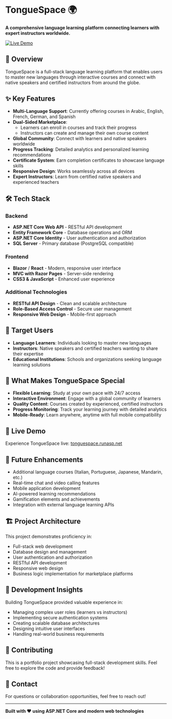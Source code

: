 # TongueSpace 🌍

**A comprehensive language learning platform connecting learners with expert instructors worldwide.**

[![Live Demo](https://img.shields.io/badge/Live%20Demo-Visit%20Site-blue?style=for-the-badge)](http://tonguespace.runasp.net/)

## 🚀 Overview

TongueSpace is a full-stack language learning platform that enables users to master new languages through interactive courses and connect with native speakers and certified instructors from around the globe.

## ✨ Key Features

- **Multi-Language Support**: Currently offering courses in Arabic, English, French, German, and Spanish
- **Dual-Sided Marketplace**: 
  - Learners can enroll in courses and track their progress
  - Instructors can create and manage their own course content
- **Global Community**: Connect with learners and native speakers worldwide
- **Progress Tracking**: Detailed analytics and personalized learning recommendations
- **Certificate System**: Earn completion certificates to showcase language skills
- **Responsive Design**: Works seamlessly across all devices
- **Expert Instructors**: Learn from certified native speakers and experienced teachers

## 🛠️ Tech Stack

### Backend
- **ASP.NET Core Web API** - RESTful API development
- **Entity Framework Core** - Database operations and ORM
- **ASP.NET Core Identity** - User authentication and authorization
- **SQL Server** - Primary database (PostgreSQL compatible)

### Frontend
- **Blazor** / **React** - Modern, responsive user interface
- **MVC with Razor Pages** - Server-side rendering
- **CSS3 & JavaScript** - Enhanced user experience

### Additional Technologies
- **RESTful API Design** - Clean and scalable architecture
- **Role-Based Access Control** - Secure user management
- **Responsive Web Design** - Mobile-first approach

## 🎯 Target Users

- **Language Learners**: Individuals looking to master new languages
- **Instructors**: Native speakers and certified teachers wanting to share their expertise
- **Educational Institutions**: Schools and organizations seeking language learning solutions

## 🌟 What Makes TongueSpace Special

- **Flexible Learning**: Study at your own pace with 24/7 access
- **Interactive Environment**: Engage with a global community of learners
- **Quality Content**: Courses created by experienced, certified instructors
- **Progress Monitoring**: Track your learning journey with detailed analytics
- **Mobile-Ready**: Learn anywhere, anytime with full mobile compatibility

## 🚀 Live Demo

Experience TongueSpace live: [tonguespace.runasp.net](http://tonguespace.runasp.net/)

## 🔮 Future Enhancements

- Additional language courses (Italian, Portuguese, Japanese, Mandarin, etc.)
- Real-time chat and video calling features
- Mobile application development
- AI-powered learning recommendations
- Gamification elements and achievements
- Integration with external language learning APIs

## 🏗️ Project Architecture

This project demonstrates proficiency in:
- Full-stack web development
- Database design and management
- User authentication and authorization
- RESTful API development
- Responsive web design
- Business logic implementation for marketplace platforms

## 📝 Development Insights

Building TongueSpace provided valuable experience in:
- Managing complex user roles (learners vs instructors)
- Implementing secure authentication systems
- Creating scalable database architectures
- Designing intuitive user interfaces
- Handling real-world business requirements

## 🤝 Contributing

This is a portfolio project showcasing full-stack development skills. Feel free to explore the code and provide feedback!

## 📧 Contact

For questions or collaboration opportunities, feel free to reach out!

---

**Built with ❤️ using ASP.NET Core and modern web technologies**